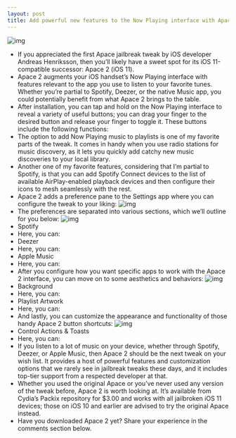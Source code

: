 ```yaml
---
layout: post
title: Add powerful new features to the Now Playing interface with Apace 2
---
```

![img](http://media.idownloadblog.com/wp-content/uploads/2018/09/Apace-2.jpg)
* If you appreciated the first Apace jailbreak tweak by iOS developer Andreas Henriksson, then you’ll likely have a sweet spot for its iOS 11-compatible successor: Apace 2 (iOS 11).
* Apace 2 augments your iOS handset’s Now Playing interface with features relevant to the app you use to listen to your favorite tunes. Whether you’re partial to Spotify, Deezer, or the native Music app, you could potentially benefit from what Apace 2 brings to the table.
* After installation, you can tap and hold on the Now Playing interface to reveal a variety of useful buttons; you can drag your finger to the desired button and release your finger to toggle it. These buttons include the following functions:
* The option to add Now Playing music to playlists is one of my favorite parts of the tweak. It comes in handy when you use radio stations for music discovery, as it lets you quickly add catchy new music discoveries to your local library.
* Another one of my favorite features, considering that I’m partial to Spotify, is that you can add Spotify Connect devices to the list of available AirPlay-enabled playback devices and then configure their icons to mesh seamlessly with the rest.
* Apace 2 adds a preference pane to the Settings app where you can configure the tweak to your liking:
![img](http://media.idownloadblog.com/wp-content/uploads/2018/09/Apace-2-Prefs.jpg)
* The preferences are separated into various sections, which we’ll outline for you below:
![img](http://media.idownloadblog.com/wp-content/uploads/2018/09/Apace-2-Prefs-2.jpg)
* Spotify
* Here, you can:
* Deezer
* Here, you can:
* Apple Music
* Here, you can:
* After you configure how you want specific apps to work with the Apace 2 interface, you can move on to some aesthetics and behaviors:
![img](http://media.idownloadblog.com/wp-content/uploads/2018/09/Apace-2-Prefs-3.jpg)
* Background
* Here, you can:
* Playlist Artwork
* Here, you can:
* And lastly, you can customize the appearance and functionality of those handy Apace 2 button shortcuts:
![img](http://media.idownloadblog.com/wp-content/uploads/2018/09/Apace-2-Prefs-4.jpg)
* Control Actions & Toasts
* Here, you can:
* If you listen to a lot of music on your device, whether through Spotify, Deezer, or Apple Music, then Apace 2 should be the next tweak on your wish list. It provides a host of powerful features and customization options that we rarely see in jailbreak tweaks these days, and it includes top-tier support from a respected developer at that.
* Whether you used the original Apace or you’ve never used any version of the tweak before, Apace 2 is worth looking at. It’s available from Cydia’s Packix repository for $3.00 and works with all jailbroken iOS 11 devices; those on iOS 10 and earlier are advised to try the original Apace instead.
* Have you downloaded Apace 2 yet? Share your experience in the comments section below.

